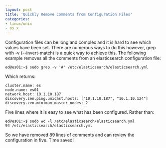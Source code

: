 ```yaml
---
layout: post
title: 'Quickly Remove Comments from Configuration Files'
categories:
- linux/unix
- os x
---
```

Configuration files can be long and complex and it is hard to see which values have been set. There are numerous ways to do this however, grep with -v (--invert-match) is a quick way to achieve this. The following example removes all the comments from an elasticsearch configuration file:

```
ed@es01:~$ sudo grep -v '#' /etc/elasticsearch/elasticsearch.yml
```

Which returns:

```
cluster.name: es
node.name: es01
network.host: 10.1.10.187
discovery.zen.ping.unicast.hosts: ["10.1.10.187", "10.1.10.124"]
discovery.zen.minimum_master_nodes: 2
```

Five lines where it is easy to see what has been configured. Rather than:

```
ed@es01:~$ sudo wc -l /etc/elasticsearch/elasticsearch.yml
94 /etc/elasticsearch/elasticsearch.yml
```

So we have removed 89 lines of comments and can review the configuration in five. Time saved!